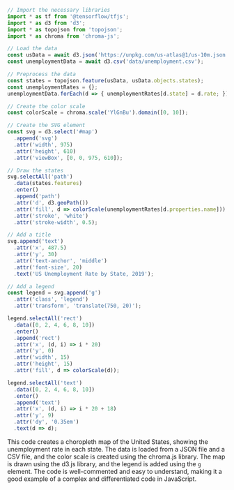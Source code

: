 ```javascript
// Import the necessary libraries
import * as tf from '@tensorflow/tfjs';
import * as d3 from 'd3';
import * as topojson from 'topojson';
import * as chroma from 'chroma-js';

// Load the data
const usData = await d3.json('https://unpkg.com/us-atlas@1/us-10m.json');
const unemploymentData = await d3.csv('data/unemployment.csv');

// Preprocess the data
const states = topojson.feature(usData, usData.objects.states);
const unemploymentRates = {};
unemploymentData.forEach(d => { unemploymentRates[d.state] = d.rate; });

// Create the color scale
const colorScale = chroma.scale('YlGnBu').domain([0, 10]);

// Create the SVG element
const svg = d3.select('#map')
  .append('svg')
  .attr('width', 975)
  .attr('height', 610)
  .attr('viewBox', [0, 0, 975, 610]);

// Draw the states
svg.selectAll('path')
  .data(states.features)
  .enter()
  .append('path')
  .attr('d', d3.geoPath())
  .attr('fill', d => colorScale(unemploymentRates[d.properties.name]))
  .attr('stroke', 'white')
  .attr('stroke-width', 0.5);

// Add a title
svg.append('text')
  .attr('x', 487.5)
  .attr('y', 30)
  .attr('text-anchor', 'middle')
  .attr('font-size', 20)
  .text('US Unemployment Rate by State, 2019');

// Add a legend
const legend = svg.append('g')
  .attr('class', 'legend')
  .attr('transform', 'translate(750, 20)');

legend.selectAll('rect')
  .data([0, 2, 4, 6, 8, 10])
  .enter()
  .append('rect')
  .attr('x', (d, i) => i * 20)
  .attr('y', 0)
  .attr('width', 15)
  .attr('height', 15)
  .attr('fill', d => colorScale(d));

legend.selectAll('text')
  .data([0, 2, 4, 6, 8, 10])
  .enter()
  .append('text')
  .attr('x', (d, i) => i * 20 + 18)
  .attr('y', 9)
  .attr('dy', '0.35em')
  .text(d => d);

```

This code creates a choropleth map of the United States, showing the unemployment rate in each state. The data is loaded from a JSON file and a CSV file, and the color scale is created using the chroma.js library. The map is drawn using the d3.js library, and the legend is added using the `g` element. The code is well-commented and easy to understand, making it a good example of a complex and differentiated code in JavaScript.